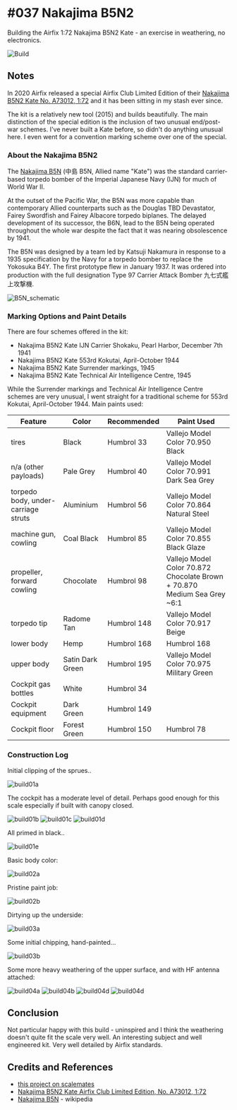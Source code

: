 # #037 Nakajima B5N2

Building the Airfix 1:72 Nakajima B5N2 Kate - an exercise in weathering, no electronics.

![Build](./assets/NakajimaB5N2_build.jpg?raw=true)

## Notes

In 2020 Airfix released a special Airfix Club Limited Edition of their [Nakajima B5N2 Kate No. A73012, 1:72](https://www.scalemates.com/kits/airfix-a73012-nakajima-b5n2-kate--1293106) and it has been sitting in my stash ever since.

The kit is a relatively new tool (2015) and builds beautifully. The main distinction of the special edition is the inclusion of two unusual end/post-war schemes. I've never built a Kate before, so didn't do anything unusual here. I even went for a convention marking scheme over one of the special.

### About the Nakajima B5N2

The [Nakajima B5N](https://en.wikipedia.org/wiki/Nakajima_B5N) (中島 B5N, Allied name "Kate") was the standard carrier-based torpedo bomber of the Imperial Japanese Navy (IJN) for much of World War II.

At the outset of the Pacific War, the B5N was more capable than contemporary Allied counterparts such as the Douglas TBD Devastator, Fairey Swordfish and Fairey Albacore torpedo biplanes.
The delayed development of its successor, the B6N, lead to the B5N being operated throughout the whole war despite the fact that it was nearing obsolescence by 1941.

The B5N was designed by a team led by Katsuji Nakamura in response to a 1935 specification by the Navy for a torpedo bomber to replace the Yokosuka B4Y.
The first prototype flew in January 1937.
It was  ordered into production with the full designation Type 97 Carrier Attack Bomber 九七式艦上攻撃機.

![B5N_schematic](./assets/B5N_schematic.jpg?raw=true)

### Marking Options and Paint Details

There are four schemes offered in the kit:

* Nakajima B5N2 Kate IJN Carrier Shokaku, Pearl Harbor, December 7th 1941
* Nakajima B5N2 Kate 553rd Kokutai, April-October 1944
* Nakajima B5N2 Kate Surrender markings, 1945
* Nakajima B5N2 Kate Technical Air Intelligence Centre, 1945

While the Surrender markings and Technical Air Intelligence Centre schemes are very unusual, I went straight for a traditional
scheme for 553rd Kokutai, April-October 1944. Main paints used:

| Feature                             | Color            | Recommended | Paint Used |
|-------------------------------------|------------------|-------------|------------|
| tires                               | Black            | Humbrol 33  | Vallejo Model Color 70.950 Black           |
| n/a (other payloads)                | Pale Grey        | Humbrol 40  | Vallejo Model Color 70.991 Dark Sea Grey   |
| torpedo body, under-carriage struts | Aluminium        | Humbrol 56  | Vallejo Model Color 70.864 Natural Steel   |
| machine gun, cowling                | Coal Black       | Humbrol 85  | Vallejo Model Color 70.855 Black Glaze     |
| propeller, forward cowling          | Chocolate        | Humbrol 98  | Vallejo Model Color 70.872 Chocolate Brown + 70.870 Medium Sea Grey ~6:1 |
| torpedo tip                         | Radome Tan       | Humbrol 148 | Vallejo Model Color 70.917 Beige           |
| lower body                          | Hemp             | Humbrol 168 | Humbrol 168                                |
| upper body                          | Satin Dark Green | Humbrol 195 | Vallejo Model Color 70.975 Military Green  |
| Cockpit gas bottles                 | White            | Humbrol 34  |   |
| Cockpit equipment                   | Dark Green       | Humbrol 149 |   |
| Cockpit floor                       | Forest Green     | Humbrol 150 | Humbrol 78  |

### Construction Log

Initial clipping of the sprues..

![build01a](./assets/build01a.jpg?raw=true)

The cockpit has a moderate level of detail. Perhaps good enough for this scale especially if built with canopy closed.

![build01b](./assets/build01b.jpg?raw=true)
![build01c](./assets/build01c.jpg?raw=true)
![build01d](./assets/build01d.jpg?raw=true)

All primed in black..

![build01e](./assets/build01e.jpg?raw=true)

Basic body color:

![build02a](./assets/build02a.jpg?raw=true)

Pristine paint job:

![build02b](./assets/build02b.jpg?raw=true)

Dirtying up the underside:

![build03a](./assets/build03a.jpg?raw=true)

Some initial chipping, hand-painted...

![build03b](./assets/build03b.jpg?raw=true)

Some more heavy weathering of the upper surface, and with HF antenna attached:

![build04a](./assets/build04a.jpg?raw=true)
![build04b](./assets/build04b.jpg?raw=true)
![build04d](./assets/build04d.jpg?raw=true)
![build04d](./assets/build04d.jpg?raw=true)

## Conclusion

Not particular happy with this build - uninspired and I think the weathering doesn't quite fit the scale very well.
An interesting subject and well engineered kit. Very well detailed by Airfix standards.

## Credits and References

* [this project on scalemates](https://www.scalemates.com/profiles/mate.php?id=74137&p=projects&project=124012)
* [Nakajima B5N2 Kate Airfix Club Limited Edition, No. A73012, 1:72](https://www.scalemates.com/kits/airfix-a73012-nakajima-b5n2-kate--1293106)
* [Nakajima B5N](https://en.wikipedia.org/wiki/Nakajima_B5N) - wikipedia
